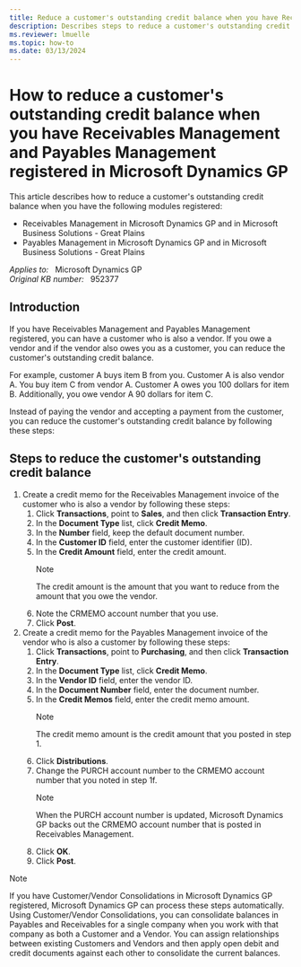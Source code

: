```yaml
---
title: Reduce a customer's outstanding credit balance when you have Receivables Management and Payables Management registered in Microsoft Dynamics GP
description: Describes steps to reduce a customer's outstanding credit balance when you have Receivables Management and Payables Management registered in Microsoft Dynamics GP.
ms.reviewer: lmuelle
ms.topic: how-to
ms.date: 03/13/2024
---
```

# How to reduce a customer's outstanding credit balance when you have Receivables Management and Payables Management registered in Microsoft Dynamics GP

This article describes how to reduce a customer's outstanding credit balance when you have the following modules registered:

- Receivables Management in Microsoft Dynamics GP and in Microsoft Business Solutions - Great Plains
- Payables Management in Microsoft Dynamics GP and in Microsoft Business Solutions - Great Plains

_Applies to:_ &nbsp; Microsoft Dynamics GP  
_Original KB number:_ &nbsp; 952377

## Introduction

If you have Receivables Management and Payables Management registered, you can have a customer who is also a vendor. If you owe a vendor and if the vendor also owes you as a customer, you can reduce the customer's outstanding credit balance.

For example, customer A buys item B from you. Customer A is also vendor A. You buy item C from vendor A. Customer A owes you 100 dollars for item B. Additionally, you owe vendor A 90 dollars for item C.

Instead of paying the vendor and accepting a payment from the customer, you can reduce the customer's outstanding credit balance by following these steps:

## Steps to reduce the customer's outstanding credit balance

1. Create a credit memo for the Receivables Management invoice of the customer who is also a vendor by following these steps:
    1. Click **Transactions**, point to **Sales**, and then click **Transaction Entry**.
    1. In the **Document Type** list, click **Credit Memo**.
    1. In the **Number** field, keep the default document number.
    1. In the **Customer ID** field, enter the customer identifier (ID).
    1. In the **Credit Amount** field, enter the credit amount.
        > [!NOTE]
        > The credit amount is the amount that you want to reduce from the amount that you owe the vendor.
    1. Note the CRMEMO account number that you use.
    1. Click **Post**.
1. Create a credit memo for the Payables Management invoice of the vendor who is also a customer by following these steps:
    1. Click **Transactions**, point to **Purchasing**, and then click **Transaction Entry**.
    1. In the **Document Type** list, click **Credit Memo**.
    1. In the **Vendor ID** field, enter the vendor ID.
    1. In the **Document Number** field, enter the document number.
    1. In the **Credit Memos** field, enter the credit memo amount.
        > [!NOTE]
        > The credit memo amount is the credit amount that you posted in step 1.
    1. Click **Distributions**.
    1. Change the PURCH account number to the CRMEMO account number that you noted in step 1f.
        > [!NOTE]
        > When the PURCH account number is updated, Microsoft Dynamics GP backs out the CRMEMO account number that is posted in Receivables Management.
    1. Click **OK**.
    1. Click **Post**.

> [!NOTE]
> If you have Customer/Vendor Consolidations in Microsoft Dynamics GP registered, Microsoft Dynamics GP can process these steps automatically. Using Customer/Vendor Consolidations, you can consolidate balances in Payables and Receivables for a single company when you work with that company as both a Customer and a Vendor. You can assign relationships between existing Customers and Vendors and then apply open debit and credit documents against each other to consolidate the current balances.

